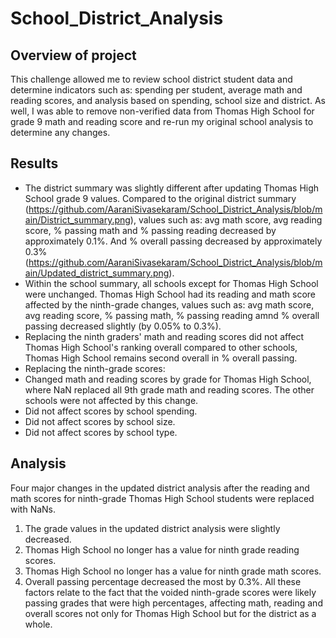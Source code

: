 # School_District_Analysis

## Overview of project
This challenge allowed me to review school district student data and determine indicators such as: spending per student, average math and reading scores, and analysis based on spending, school size and district. As well, I was able to remove non-verified data from Thomas High School for grade 9 math and reading score and re-run my original school analysis to determine any changes.

## Results
- The district summary was slightly different after updating Thomas High School grade 9 values. Compared to the original district summary (https://github.com/AaraniSivasekaram/School_District_Analysis/blob/main/District_summary.png), values such as: avg math score, avg reading score, % passing math and % passing reading decreased by approximately 0.1%. And % overall passing decreased by approximately 0.3% (https://github.com/AaraniSivasekaram/School_District_Analysis/blob/main/Updated_district_summary.png). 
- Within the school summary, all schools except for Thomas High School were unchanged. Thomas High School had its reading and math score affected by the ninth-grade changes, values such as: avg math score, avg reading score, % passing math, % passing reading amnd % overall passing decreased slightly (by 0.05% to 0.3%). 
- Replacing the ninth graders' math and reading scores did not affect Thomas High School's ranking overall compared to other schools, Thomas High School remains second overall in % overall passing.
- Replacing the ninth-grade scores:
- Changed math and reading scores by grade for Thomas High School, where NaN replaced all 9th grade math and reading scores. The other schools were not affected by this change.
- Did not affect scores by school spending.
- Did not affect scores by school size. 
- Did not affect scores by school type.

## Analysis
Four major changes in the updated district analysis after the reading and math scores for ninth-grade Thomas High School students were replaced with NaNs. 
1. The grade values in the updated district analysis were slightly decreased. 
2. Thomas High School no longer has a value for ninth grade reading scores.
3. Thomas High School no longer has a value for ninth grade math scores. 
4. Overall passing percentage decreased the most by 0.3%.
All these factors relate to the fact that the voided ninth-grade scores were likely passing grades that were high percentages, affecting math, reading and overall scores not only for Thomas High School but for the district as a whole.
